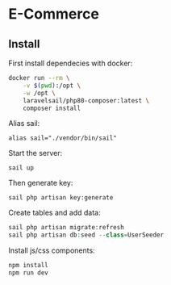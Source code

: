 # E-Commerce

## Install

First install dependecies with docker:

```sh
docker run --rm \
    -v $(pwd):/opt \
    -w /opt \
    laravelsail/php80-composer:latest \
    composer install
```

Alias sail:

`alias sail="./vendor/bin/sail"`

Start the server:

`sail up`

Then generate key:

`sail php artisan key:generate`

Create tables and add data:

```php
sail php artisan migrate:refresh
sail php artisan db:seed --class=UserSeeder
```

Install js/css components:

```sh
npm install
npm run dev
```
